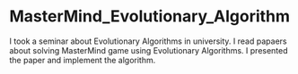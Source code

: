 # MasterMind_Evolutionary_Algorithm
I took a seminar about Evolutionary Algorithms in university.
I read papaers about solving MasterMind game using Evolutionary Algorithms.
I presented the paper and implement the algorithm.
